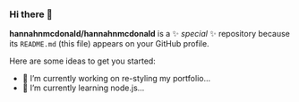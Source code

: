 ### Hi there 👋

**hannahnmcdonald/hannahnmcdonald** is a ✨ _special_ ✨ repository because its `README.md` (this file) appears on your GitHub profile.

Here are some ideas to get you started:

- 🔭 I’m currently working on re-styling my portfolio...
- 🌱 I’m currently learning node.js...
